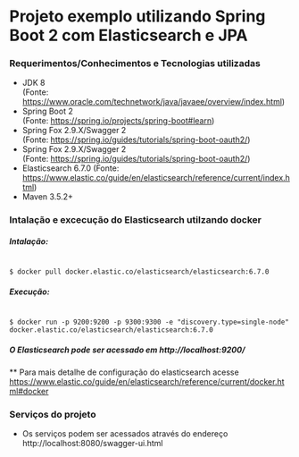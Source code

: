 # Projeto exemplo utilizando Spring Boot 2 com Elasticsearch e JPA

### Requerimentos/Conhecimentos e Tecnologias utilizadas
* JDK 8   
   (Fonte: https://www.oracle.com/technetwork/java/javaee/overview/index.html)
* Spring Boot 2   
   (Fonte: https://spring.io/projects/spring-boot#learn)
* Spring Fox 2.9.X/Swagger 2   
   (Fonte: https://spring.io/guides/tutorials/spring-boot-oauth2/)
* Spring Fox 2.9.X/Swagger 2   
   (Fonte: https://spring.io/guides/tutorials/spring-boot-oauth2/)
* Elasticsearch 6.7.0
    (Fonte: https://www.elastic.co/guide/en/elasticsearch/reference/current/index.html)
* Maven 3.5.2+

 ### Intalação e excecução do Elasticsearch utilzando docker
 
##### Intalação:
#
```bashh
$ docker pull docker.elastic.co/elasticsearch/elasticsearch:6.7.0
 ```
 ##### Execução:
 #
 ```
$ docker run -p 9200:9200 -p 9300:9300 -e "discovery.type=single-node" docker.elastic.co/elasticsearch/elasticsearch:6.7.0
 ```
##### O Elasticsearch pode ser acessado em http://localhost:9200/

** Para mais detalhe de configuração do elasticsearch acesse https://www.elastic.co/guide/en/elasticsearch/reference/current/docker.html#docker

### Serviços do projeto
* Os serviços podem ser acessados através do endereço http://localhost:8080/swagger-ui.html
